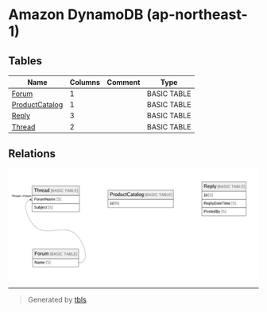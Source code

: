 # Amazon DynamoDB (ap-northeast-1)

## Tables

| Name | Columns | Comment | Type |
| ---- | ------- | ------- | ---- |
| [Forum](Forum.md) | 1 |  | BASIC TABLE |
| [ProductCatalog](ProductCatalog.md) | 1 |  | BASIC TABLE |
| [Reply](Reply.md) | 3 |  | BASIC TABLE |
| [Thread](Thread.md) | 2 |  | BASIC TABLE |

## Relations

![er](schema.png)

---

> Generated by [tbls](https://github.com/k1LoW/tbls)
